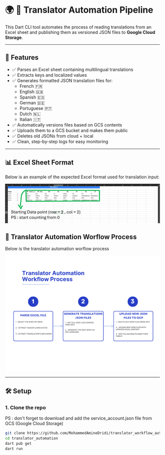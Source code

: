 # 🌍 🔣 Translator Automation Pipeline

This Dart CLI tool automates the process of reading translations from an Excel sheet and publishing them as versioned JSON files to **Google Cloud Storage**.

---

## 🚀 Features

- ✅ Parses an Excel sheet containing multilingual translations
- ✅ Extracts keys and localized values
- ✅ Generates formatted JSON translation files for:
  - French 🇫🇷
  - English 🇬🇧
  - Spanish 🇪🇸
  - German 🇩🇪
  - Portuguese 🇵🇹
  - Dutch 🇳🇱
  - Italian 🇮🇹
- ✅ Automatically versions files based on GCS contents
- ✅ Uploads them to a GCS bucket and makes them public
- ✅ Deletes old JSONs from cloud + local
- ✅ Clean, step-by-step logs for easy monitoring

---

## 📊 Excel Sheet Format

Below is an example of the expected Excel format used for translation input:

![Excel Sheet Format](assets/excel_sheet_format_screenShot.PNG)

## 🔣 Translator Automation Worflow Process

Below is the translator automation worflow process

![Translator Automation Worflow Process](assets/translator_automation_workflow.png)

---

## 🛠️ Setup

### 1. Clone the repo
PS : don't forget to download and add the service_account.json file from GCS (Google Cloud Storage)
```bash
git clone https://github.com/MohammedAmineDridi/translator_workflow_automation.git
cd translator_automation
dart pub get
dart run